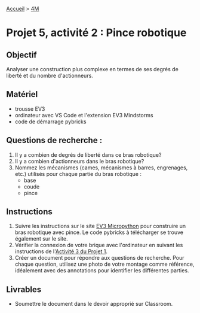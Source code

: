 [Accueil](./index.md) > [4M](./accueil4M.md#projet-5--systèmes-mécaniques)

# Projet 5, activité 2 : Pince robotique

## Objectif

Analyser une construction plus complexe en termes de ses degrés de liberté et du nombre d'actionneurs.

## Matériel

- trousse EV3
- ordinateur avec VS Code et l'extension EV3 Mindstorms
- code de démarrage pybricks

## Questions de recherche :

1. Il y a combien de degrés de liberté dans ce bras robotique?
1. Il y a combien d'actionneurs dans le bras robotique?
1. Nommez les mécanismes (cames, mécanismes à barres, engrenages, etc.) utilisés pour chaque partie du bras robotique :
    - base
    - coude
    - pince


## Instructions

1. Suivre les instructions sur le site <a href="https://pybricks.com/ev3-micropython/examples/robot_arm.html" target="_blank">EV3 Micropython</a> pour construire un bras robotique avec pince. Le code pybricks à télécharger se trouve également sur le site.
1. Vérifier la connexion de votre brique avec l'ordinateur en suivant les instructions de l'[Activité 3 du Projet 1](./p1-3m_act3.md).
1. Créer un document pour répondre aux questions de recherche. Pour chaque question, utilisez une photo de votre montage comme référence, idéalement avec des annotations pour identifier les différentes parties.


## Livrables

- Soumettre le document dans le devoir approprié sur Classroom.

